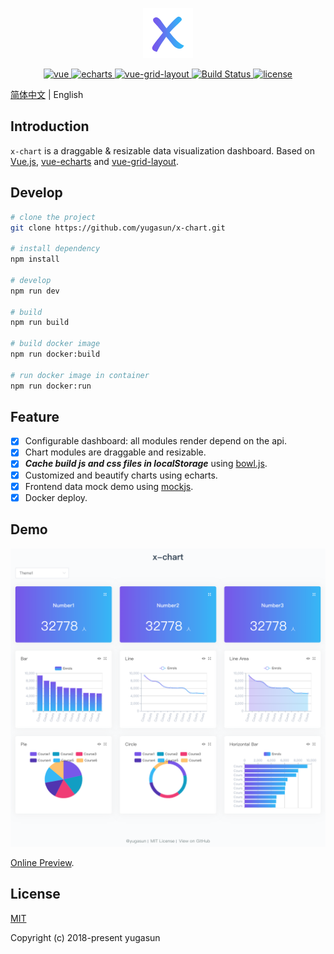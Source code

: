 <p align="center">
  <img width="80" src="./logo.png">
</p>

<p align="center">
  <a href="https://github.com/vuejs/vue">
    <img src="https://img.shields.io/badge/vue-2.5.16-brightgreen.svg" alt="vue">
  </a>
  <a href="https://github.com/apache/incubator-echarts">
    <img src="https://img.shields.io/badge/echarts-4.1.0-brightgreen.svg" alt="echarts">
  </a>
  <a href="https://github.com/jbaysolutions/vue-grid-layout">
    <img src="https://img.shields.io/badge/vue--grid--layout-2.1.13-brightgreen.svg" alt="vue-grid-layout">
  </a>
  <a href="https://travis-ci.org/yugasun/x-chart" rel="nofollow">
    <img src="https://travis-ci.org/yugasun/x-chart.svg?branch=dev" alt="Build Status">
  </a>
  <a href="https://github.com/yugasun/x-chart/blob/master/LICENSE">
    <img src="https://img.shields.io/github/license/mashape/apistatus.svg" alt="license">
  </a>
</p>

[简体中文](./README.zh-CN.md) | English

## Introduction

`x-chart` is a draggable & resizable data visualization dashboard. Based on [Vue.js](https://github.com/vuejs/vue), [vue-echarts](https://github.com/ecomfe/vue-echarts) and [vue-grid-layout](https://github.com/yugasun/vue-grid-layout/tree/pro/compass).

## Develop

``` bash
# clone the project
git clone https://github.com/yugasun/x-chart.git

# install dependency
npm install

# develop
npm run dev

# build
npm run build

# build docker image
npm run docker:build

# run docker image in container
npm run docker:run
```

## Feature

- [x] Configurable dashboard: all modules render depend on the api.
- [x] Chart modules are draggable and resizable.
- [x] _**Cache build js and css files in localStorage**_ using [bowl.js](https://github.com/ElemeFE/bowl).
- [x] Customized and beautify charts using echarts.
- [x] Frontend data mock demo using [mockjs](https://github.com/nuysoft/Mock).
- [x] Docker deploy.

## Demo

![x-chart](./demo/1.png)

[Online Preview](http://yugasun.github.io/x-chart).

## License

[MIT](https://github.com/yugasun/x-chart/blob/master/LICENSE)

Copyright (c) 2018-present yugasun
